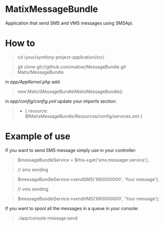 # MatixMessageBundle
Application that send SMS and VMS messages using SMSApi.

# How to

> cd /your/symfony-project-application/src/

> git clone git://github.com/matixe/MessageBundle.git Matix/MessageBundle

in *app/AppKernel.php* add: 
> new Matix\MessageBundle\MatixMessageBundle()

in *app/config/config.yml* update your *imports* section:
> - { resource: @MatixMessageBundle/Resources/config/services.xml }
    
# Example of use
If you want to send SMS message simply use in your controller:

> $messageBundleService = $this->get('sms.messager.service');

> // sms sending

> $messageBundleService->sendSMS('660000000', 'Your message');

> // vms sending

> $messageBundleService->sendVMS('660000000', 'Your message');

If you want to spool all the messages in a queue in your console:
> ./app/console message:send